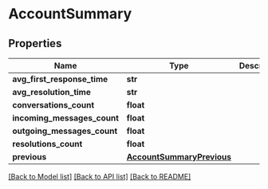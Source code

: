 # AccountSummary

## Properties
Name | Type | Description | Notes
------------ | ------------- | ------------- | -------------
**avg_first_response_time** | **str** |  | [optional] 
**avg_resolution_time** | **str** |  | [optional] 
**conversations_count** | **float** |  | [optional] 
**incoming_messages_count** | **float** |  | [optional] 
**outgoing_messages_count** | **float** |  | [optional] 
**resolutions_count** | **float** |  | [optional] 
**previous** | [**AccountSummaryPrevious**](AccountSummaryPrevious.md) |  | [optional] 

[[Back to Model list]](../README.md#documentation-for-models) [[Back to API list]](../README.md#documentation-for-api-endpoints) [[Back to README]](../README.md)

